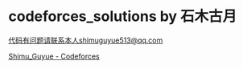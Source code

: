 # codeforces_solutions by 石木古月

代码有问题请联系本人shimuguyue513@qq.com

[Shimu_Guyue - Codeforces](https://codeforces.com/profile/Shimu_Guyue)

